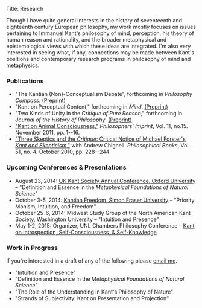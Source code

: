 Title: Research

Though I have quite general interests in the history of seventeenth and
eighteenth century European philosophy, my work mostly focuses on issues
pertaining to Immanuel Kant's philosophy of mind, perception, his theory of
human reason and rationality, and the broader metaphysical and epistemological
views with which these ideas are integrated. I'm also very interested in seeing
what, if any, connections may be made between Kant's positions and contemporary
research programs in philosophy of mind and metaphysics.

### Publications ###

- "The Kantian (Non)-Conceptualism Debate", forthcoming in *Philosophy
Compass*. [(Preprint)](|filename|/pdfs/papers/KantConceptualism.pdf)
- "Kant on Perceptual Content," forthcoming in *Mind*.
[(Preprint)](|filename|/pdfs/papers/KantContent.pdf)
- "Two Kinds of Unity in the *Critique of Pure Reason*," forthcoming in *Journal of the History of Philosophy*.
[(Preprint)](|filename|/pdfs/papers/KantUnity.pdf)
- ["Kant on Animal Consciousness,"](|filename|/pdfs/papers/KantAnimalConsciousness.pdf) *Philosophers' Imprint*, Vol. 11, no.15. November 2011, pp. 1--16.
- ["Three Skeptics and the *Critique*: Critical Notice of Michael Forster's *Kant and Skepticism*,"](|filename|/pdfs/papers/Chignell_McLear_ThreeSkeptics.pdf) with Andrew Chignell. *Philosophical Books*, Vol. 51, no. 4. October 2010, pp. 228--244.

### Upcoming Conferences & Presentations ###

- August 23, 2014: [UK Kant Society Annual Conference, Oxford
  University](http://www.philosophy.ox.ac.uk/events/uk_kant_society_conference)
  – "Definition and Essence in the *Metaphysical Foundations of Natural
  Science*"
- October 3-5, 2014: [Kantian Freedom, Simon Fraser
  University](http://philevents.org/event/show/13483) – "Priority Monism,
  Intuition, and Freedom"
- October 25-6, 2014: Midwest Study Group of the North American Kant Society,
  Washington University – "Intuition and Presence"
- May 1-2, 2015: Organizer, UNL Chambers Philosophy Conference – [Kant on
  Introspection, Self-Consciousness, &
  Self-Knowledge](|filename|/pages/KantConference.md)

### Work in Progress

If you're interested in a draft of any of the following please [email me](mailto:mclear@unl.edu).

- "Intuition and Presence"
- "Definition and Essence in the *Metaphysical Foundations of Natural
  Science*"
- "The Role of the Understanding in Kant's Philosophy of Nature"
- "Strands of Subjectivity: Kant on Presentation and Projection"



